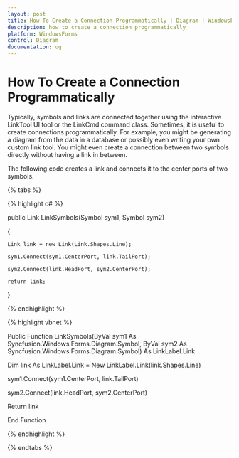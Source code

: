 ```yaml
---
layout: post
title: How To Create a Connection Programmatically | Diagram | WindowsForms | Syncfusion
description: how to create a connection programmatically
platform: WindowsForms
control: Diagram
documentation: ug
---
```


# How To Create a Connection Programmatically

Typically, symbols and links are connected together using the interactive LinkTool UI tool or the LinkCmd command class. Sometimes, it is useful to create connections programmatically. For example, you might be generating a diagram from the data in a database or possibly even writing your own custom link tool. You might even create a connection between two symbols directly without having a link in between.

The following code creates a link and connects it to the center ports of two symbols.


{% tabs %}

{% highlight c# %}

public Link LinkSymbols(Symbol sym1, Symbol sym2)

{

    Link link = new Link(Link.Shapes.Line);

    sym1.Connect(sym1.CenterPort, link.TailPort);

    sym2.Connect(link.HeadPort, sym2.CenterPort);

    return link;

}

{% endhighlight %}

{% highlight vbnet %}

Public Function LinkSymbols(ByVal sym1 As Syncfusion.Windows.Forms.Diagram.Symbol, ByVal sym2 As Syncfusion.Windows.Forms.Diagram.Symbol) As LinkLabel.Link

Dim link As LinkLabel.Link = New LinkLabel.Link(link.Shapes.Line)

sym1.Connect(sym1.CenterPort, link.TailPort)

sym2.Connect(link.HeadPort, sym2.CenterPort)

Return link

End Function

{% endhighlight %}

{% endtabs %}

